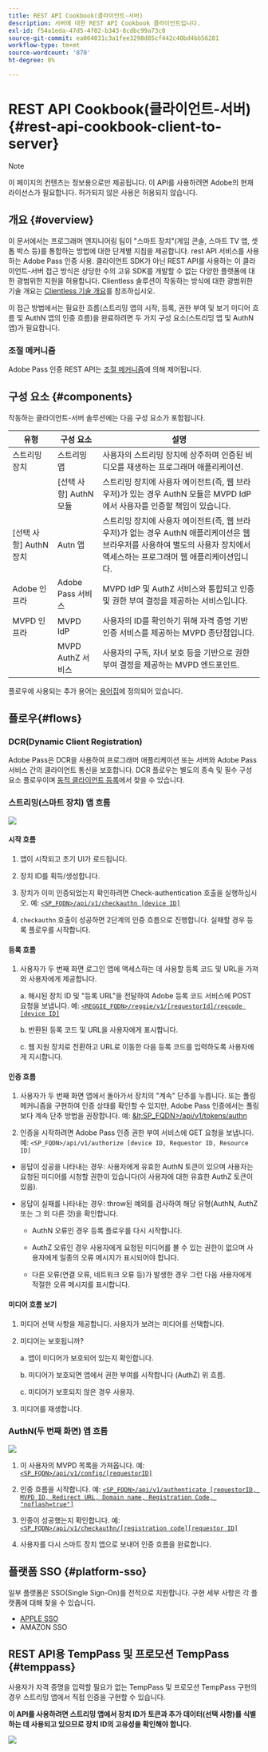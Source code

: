 ```yaml
---
title: REST API Cookbook(클라이언트-서버)
description: 서버에 대한 REST API Cookbook 클라이언트입니다.
exl-id: f54a1eda-47d5-4f02-b343-8cdbc99a73c0
source-git-commit: ea064031c3a1fee3298d85cf442c40bd4bb56281
workflow-type: tm+mt
source-wordcount: '870'
ht-degree: 0%

---
```


# REST API Cookbook(클라이언트-서버) {#rest-api-cookbook-client-to-server}

>[!NOTE]
>
>이 페이지의 컨텐츠는 정보용으로만 제공됩니다. 이 API를 사용하려면 Adobe의 현재 라이선스가 필요합니다. 허가되지 않은 사용은 허용되지 않습니다.


## 개요 {#overview}

이 문서에서는 프로그래머 엔지니어링 팀이 &quot;스마트 장치&quot;(게임 콘솔, 스마트 TV 앱, 셋톱 박스 등)를 통합하는 방법에 대한 단계별 지침을 제공합니다. rest API 서비스를 사용하는 Adobe Pass 인증 사용. 클라이언트 SDK가 아닌 REST API를 사용하는 이 클라이언트-서버 접근 방식은 상당한 수의 고유 SDK를 개발할 수 없는 다양한 플랫폼에 대한 광범위한 지원을 허용합니다. Clientless 솔루션이 작동하는 방식에 대한 광범위한 기술 개요는 [Clientless 기술 개요](/help/authentication/rest-api-overview.md)를 참조하십시오.


이 접근 방법에서는 필요한 흐름(스트리밍 앱의 시작, 등록, 권한 부여 및 보기 미디어 흐름 및 AuthN 앱의 인증 흐름)을 완료하려면 두 가지 구성 요소(스트리밍 앱 및 AuthN 앱)가 필요합니다.

### 조절 메커니즘

Adobe Pass 인증 REST API는 [조절 메커니즘](/help/authentication/throttling-mechanism.md)에 의해 제어됩니다.

## 구성 요소 {#components}

작동하는 클라이언트-서버 솔루션에는 다음 구성 요소가 포함됩니다.



| 유형 | 구성 요소 | 설명 |
| --- | --- | --- |
| 스트리밍 장치 | 스트리밍 앱 | 사용자의 스트리밍 장치에 상주하며 인증된 비디오를 재생하는 프로그래머 애플리케이션. |
| | \[선택 사항\] AuthN 모듈 | 스트리밍 장치에 사용자 에이전트(즉, 웹 브라우저)가 있는 경우 AuthN 모듈은 MVPD IdP에서 사용자를 인증할 책임이 있습니다. |
| \[선택 사항\] AuthN 장치 | Autn 앱 | 스트리밍 장치에 사용자 에이전트(즉, 웹 브라우저)가 없는 경우 AuthN 애플리케이션은 웹 브라우저를 사용하여 별도의 사용자 장치에서 액세스하는 프로그래머 웹 애플리케이션입니다. |
| Adobe 인프라 | Adobe Pass 서비스 | MVPD IdP 및 AuthZ 서비스와 통합되고 인증 및 권한 부여 결정을 제공하는 서비스입니다. |
| MVPD 인프라 | MVPD IdP | 사용자의 ID를 확인하기 위해 자격 증명 기반 인증 서비스를 제공하는 MVPD 종단점입니다. |
| | MVPD AuthZ 서비스 | 사용자의 구독, 자녀 보호 등을 기반으로 권한 부여 결정을 제공하는 MVPD 엔드포인트. |



플로우에 사용되는 추가 용어는 [용어집](/help/authentication/glossary.md)에 정의되어 있습니다.

## 플로우{#flows}

### DCR(Dynamic Client Registration)

Adobe Pass은 DCR을 사용하여 프로그래머 애플리케이션 또는 서버와 Adobe Pass 서비스 간의 클라이언트 통신을 보호합니다. DCR 플로우는 별도의 종속 및 필수 구성 요소 플로우이며 [동적 클라이언트 등록](/help/authentication/dynamic-client-registration.md)에서 찾을 수 있습니다.


### 스트리밍(스마트 장치) 앱 흐름

![](assets/smart-device-app-flow.png)

#### 시작 흐름

1. 앱이 시작되고 초기 UI가 로드됩니다.

2. 장치 ID를 획득/생성합니다.

3. 장치가 이미 인증되었는지 확인하려면 Check-authentication 호출을 실행하십시오.  예: [`<SP_FQDN>/api/v1/checkauthn [device ID]`](/help/authentication/check-authentication-token.md)

4. `checkauthn` 호출이 성공하면 2단계의 인증 흐름으로 진행합니다.  실패할 경우 등록 플로우를 시작합니다.



#### 등록 흐름

1. 사용자가 두 번째 화면 로그인 앱에 액세스하는 데 사용할 등록 코드 및 URL을 가져와 사용자에게 제공합니다.

   a. 해시된 장치 ID 및 &quot;등록 URL&quot;을 전달하여 Adobe 등록 코드 서비스에 POST 요청을 보냅니다.  예: [`<REGGIE_FQDN>/reggie/v1/[requestorId]/regcode [device ID]`](/help/authentication/registration-code-request.md)

   b. 반환된 등록 코드 및 URL을 사용자에게 표시합니다.

   c. 웹 지원 장치로 전환하고 URL로 이동한 다음 등록 코드를 입력하도록 사용자에게 지시합니다.



#### 인증 흐름

1. 사용자가 두 번째 화면 앱에서 돌아가서 장치의 &quot;계속&quot; 단추를 누릅니다. 또는 폴링 메커니즘을 구현하여 인증 상태를 확인할 수 있지만, Adobe Pass 인증에서는 폴링보다 계속 단추 방법을 권장합니다. <!--(For information on employing a "Continue" button versus polling the Adobe Pass Authentication backend server, see the Clientless Technical Overview: Managing 2nd-Screen Workflow Transition.)--> 예: [\&lt;SP\_FQDN\>/api/v1/tokens/authn](/help/authentication/retrieve-authentication-token.md)

2. 인증을 시작하려면 Adobe Pass 인증 권한 부여 서비스에 GET 요청을 보냅니다. 예: `<SP_FQDN>/api/v1/authorize [device ID, Requestor ID, Resource ID]`

<!-- end list -->

* 응답이 성공을 나타내는 경우: 사용자에게 유효한 AuthN 토큰이 있으며 사용자는 요청된 미디어를 시청할 권한이 있습니다(이 사용자에 대한 유효한 AuthZ 토큰이 있음).

* 응답이 실패를 나타내는 경우: throw된 예외를 검사하여 해당 유형(AuthN, AuthZ 또는 그 외 다른 것)을 확인합니다.

   * AuthN 오류인 경우 등록 플로우를 다시 시작합니다.

   * AuthZ 오류인 경우 사용자에게 요청된 미디어를 볼 수 있는 권한이 없으며 사용자에게 일종의 오류 메시지가 표시되어야 합니다.

   * 다른 오류(연결 오류, 네트워크 오류 등)가 발생한 경우 그런 다음 사용자에게 적절한 오류 메시지를 표시합니다.



#### 미디어 흐름 보기

1. 미디어 선택 사항을 제공합니다. 사용자가 보려는 미디어를 선택합니다.

2. 미디어는 보호됩니까?

   a. 앱이 미디어가 보호되어 있는지 확인합니다.

   b. 미디어가 보호되면 앱에서 권한 부여를 시작합니다
(AuthZ) 위 흐름.

   c. 미디어가 보호되지 않은 경우
사용자.

3. 미디어를 재생합니다.


### AuthN(두 번째 화면) 앱 흐름

![](assets/secnd-screen-authn-flow.png)

1. 이 사용자의 MVPD 목록을 가져옵니다. 예: [`<SP_FQDN>/api/v1/config/[requestorID]`](/help/authentication/provide-mvpd-list.md)

1. 인증 흐름을 시작합니다.  예: [`<SP_FQDN>/api/v1/authenticate [requestorID, MVPD ID, Redirect URL, Domain name, Registration Code, "noflash=true"]`](/help/authentication/initiate-authentication.md)

1. 인증이 성공했는지 확인합니다. 예: [`<SP_FQDN>/api/v1/checkauthn/[registration code][requestor ID]`](/help/authentication/check-authentication-token.md)

1. 사용자를 다시 스마트 장치 앱으로 보내어 인증 흐름을 완료합니다.

## 플랫폼 SSO {#platform-sso}

일부 플랫폼은 SSO(Single Sign-On)를 전적으로 지원합니다. 구현 세부 사항은 각 플랫폼에 대해 찾을 수 있습니다.

* [APPLE SSO](/help/authentication/apple-sso-cookbook-rest-api.md)
* AMAZON SSO

## REST API용 TempPass 및 프로모션 TempPass {#temppass}

사용자가 자격 증명을 입력할 필요가 없는 TempPass 및 프로모션 TempPass 구현의 경우 스트리밍 앱에서 직접 인증을 구현할 수 있습니다.

**이 API를 사용하려면 스트리밍 앱에서 장치 ID가 토큰과 추가 데이터(선택 사항)를 식별하는 데 사용되고 있으므로 장치 ID의 고유성을 확인해야 합니다.**


![](assets/temp-pass-promo-temppass.png)
